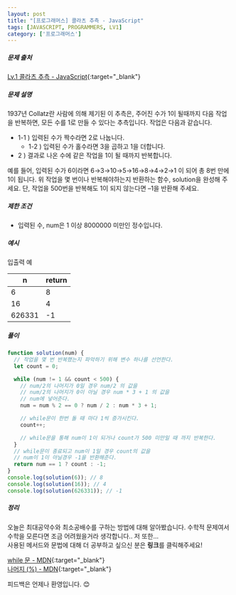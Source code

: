 ```yaml
---
layout: post
title: "[프로그래머스] 콜라츠 추측 - JavaScript"
tags: [JAVASCRIPT, PROGRAMMERS, LV1]
category: ['프로그래머스']
---
```


##### 문제 출처

[Lv.1 콜라츠 추측 - JavaScript](https://programmers.co.kr/learn/courses/30/lessons/12943?language=javascript){:target="\_blank"}

##### 문제 설명

1937년 Collatz란 사람에 의해 제기된 이 추측은, 주어진 수가 1이 될때까지 다음 작업을 반복하면, 모든 수를 1로 만들 수 있다는 추측입니다. 작업은 다음과 같습니다.

- 1-1 ) 입력된 수가 짝수라면 2로 나눕니다.
  - 1-2 ) 입력된 수가 홀수라면 3을 곱하고 1을 더합니다.
- 2 ) 결과로 나온 수에 같은 작업을 1이 될 때까지 반복합니다.

예를 들어, 입력된 수가 6이라면 6→3→10→5→16→8→4→2→1 이 되어 총 8번 만에 1이 됩니다. 위 작업을 몇 번이나 반복해야하는지 반환하는 함수, solution을 완성해 주세요. 단, 작업을 500번을 반복해도 1이 되지 않는다면 –1을 반환해 주세요.

##### 제한 조건

- 입력된 수, num은 1 이상 8000000 미만인 정수입니다.

##### 예시

입출력 예

| n      | return |
| ------ | ------ |
| 6      | 8      |
| 16     | 4      |
| 626331 | -1     |

##### 풀이

```javascript
function solution(num) {
  // 작업을 몇 번 반복했는지 파악하기 위해 변수 하나를 선언한다.
  let count = 0;

  while (num != 1 && count < 500) {
    // num/2의 나머지가 0일 경우 num/2 의 값을
    // num/2의 나머지가 0이 아닐 경우 num * 3 + 1 의 값을
    // num에 넣어준다.
    num = num % 2 == 0 ? num / 2 : num * 3 + 1;

    // while문이 한번 돌 때 마다 1씩 증가시킨다.
    count++;

    // while문을 통해 num이 1이 되거나 count가 500 미만일 때 까지 반복한다.
  }
  // while문이 종료되고 num이 1일 경우 count의 값을
  // num이 1이 아닐경우 -1을 반환해준다.
  return num == 1 ? count : -1;
}
console.log(solution(6)); // 8
console.log(solution(16)); // 4
console.log(solution(626331)); // -1
```

##### 정리

오늘은 최대공약수와 최소공배수를 구하는 방법에 대해 알아봤습니다. 수학적 문제여서 수학을 모른다면 조금 어려웠을거라 생각합니다.. 저 또한...<br />
사용된 메서드와 문법에 대해 더 공부하고 싶으신 분은 **링크**를 클릭해주세요!

[while 문 - MDN](https://developer.mozilla.org/ko/docs/Web/JavaScript/Reference/Statements/while){:target="\_blank"}<br />
[나머지 (%) - MDN](https://developer.mozilla.org/ko/docs/Web/JavaScript/Reference/Operators/Remainder){:target="\_blank"}

피드백은 언제나 환영입니다. 😊
